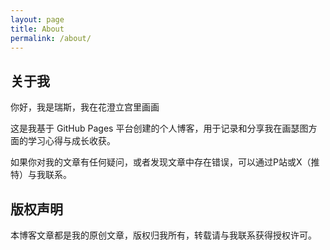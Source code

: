 ```yaml
---
layout: page
title: About
permalink: /about/
---
```


## 关于我

你好，我是瑞斯，我在花澄立宫里画画

这是我基于 GitHub Pages 平台创建的个人博客，用于记录和分享我在画瑟图方面的学习心得与成长收获。

如果你对我的文章有任何疑问，或者发现文章中存在错误，可以通过P站或X（推特）与我联系。

## 版权声明

本博客文章都是我的原创文章，版权归我所有，转载请与我联系获得授权许可。
